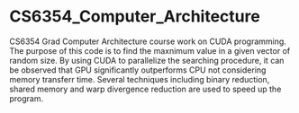 # CS6354_Computer_Architecture
CS6354 Grad Computer Architecture course work on CUDA programming.  
The purpose of this code is to find the maxnimum value in a given vector of random size.
By using CUDA to parallelize the searching procedure, it can be observed that GPU significantly outperforms CPU not considering memory transferr time.
Several techniques including binary reduction, shared memory and warp divergence reduction are used to speed up the program.
